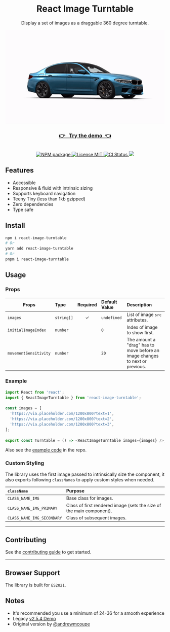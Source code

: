 <div align="center">

# React Image Turntable

Display a set of images as a draggable 360 degree turntable.

[![React Image Turntable with rotating car](https://raw.githubusercontent.com/nerdyman/stuff/main/libs/react-image-turntable/capture.gif)](https://codesandbox.io/s/github/nerdyman/react-image-turntable/tree/main/example?file=/src/App.tsx:5537-5598)

<a href="https://codesandbox.io/s/github/nerdyman/react-image-turntable/tree/main/example?file=/src/App.tsx:5537-5598" target="_blank" rel="noopener, noreferrer">

### 👉 &nbsp; Try the demo &nbsp;👈

</a>

<br />

<a href="https://npmjs.com/package/react-image-turntable">
  <img src="https://img.shields.io/npm/v/react-image-turntable.svg?label=version" alt="NPM package" />
</a>
<a href="https://github.com/nerdyman/react-image-turntable/blob/main/LICENSE">
  <img src="https://img.shields.io/npm/l/react-image-turntable.svg" alt="License MIT" />
</a>
<a href="https://github.com/nerdyman/react-image-turntable/actions?query=branch%3Amain+workflow%3Aci++">
  <img src="https://img.shields.io/github/workflow/status/nerdyman/react-image-turntable/ci?label=ci" alt="CI Status" />
</a>
<a href="https://codeclimate.com/github/nerdyman/react-image-turntable/test_coverage">
  <img src="https://img.shields.io/codeclimate/coverage/nerdyman/react-image-turntable" />
</a>

</div>

## Features

- Accessible
- Responsive & fluid with intrinsic sizing
- Supports keyboard navigation
- Teeny Tiny (less than 1kb gzipped)
- Zero dependencies
- Type safe

## Install

```sh
npm i react-image-turntable
# Or
yarn add react-image-turntable
# Or
pnpm i react-image-turntable
```

## Usage

### Props

| Props                 | Type       | Required | Default Value | Description                                                                  |
| --------------------- | :--------- | :------: | :------------ | :--------------------------------------------------------------------------- |
| `images`              | `string[]` |    ✓     | `undefined`   | List of image `src` attributes.                                              |
| `initialImageIndex`   | `number`   |          | `0`           | Index of image to show first.                                                |
| `movementSensitivity` | `number`   |          | `20`          | The amount a "drag" has to move before an image changes to next or previous. |

### Example

```ts
import React from 'react';
import { ReactImageTurntable } from 'react-image-turntable';

const images = [
  'https://via.placeholder.com/1200x800?text=1',
  'https://via.placeholder.com/1200x800?text=2',
  'https://via.placeholder.com/1200x800?text=3',
];

export const Turntable = () => <ReactImageTurntable images={images} />;
```

Also see the [example code](./example) in the repo.

### Custom Styling

The library uses the first image passed to intrinsically size the component, it also exports following
`className`s to apply custom styles when needed.

| `className`                | Purpose                                                              |
| :------------------------- | :------------------------------------------------------------------- |
| `CLASS_NAME_IMG`           | Base class for images.                                               |
| `CLASS_NAME_IMG_PRIMARY`   | Class of first rendered image (sets the size of the main component). |
| `CLASS_NAME_IMG_SECONDARY` | Class of subsequent images.                                          |

---

## Contributing

See the [contributing guide](./CONTRIBUTING.md) to get started.

---

## Browser Support

The library is built for `ES2021`.

## Notes

- It's recommended you use a minimum of 24-36 for a smooth experience
- Legacy [v2.5.4 Demo](https://codesandbox.io/s/react-image-turntable-riy93)
- Original version by [@andrewmcoupe](https://github.com/andrewmcoupe)
